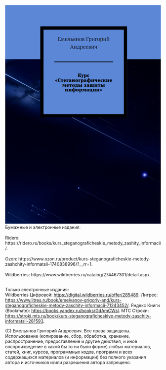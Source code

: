 <img src="https://github.com/emelyagr/Steganographic-methods-of-information-security/blob/main/Обложка%20книжного%20издания.%20Курс%20«Стеганографические%20методы%20защиты%20информации».png?raw=true">
<br> Бумажные и электронные издания:</br> 
<br> Ridero: https://ridero.ru/books/kurs_steganograficheskie_metody_zashity_informacii/.</br> 
<br> Ozon: https://www.ozon.ru/product/kurs-steganograficheskie-metody-zashchity-informatsii-1740838996/?__rr=1.</br> 
<br> Wildberries: https://www.wildberries.ru/catalog/274467301/detail.aspx.</br> 

<br> Только электронные издания:</br> 
Wildberries Цифровой: https://digital.wildberries.ru/offer/285489.
Литрес: https://www.litres.ru/book/emelyanov-grigoriy-and/kurs-steganograficheskie-metody-zaschity-informacii-71243452/.
Яндекс Книги (Bookmate): https://books.yandex.ru/books/GdAmCWsI.
МТС Строки: https://stroki.mts.ru/book/kurs-steganograficheskiye-metody-zaschity-informatsii-281593.

(С) Емельянов Григорий Андреевич. Все права защищены. Использование (копирование, сбор, обработка, хранение, распространение, предоставление и другие действия, и иное воспроизведение в какой бы то ни было форме) любых материалов, статей, книг, курсов, программных кодов, программ и всех содержащихся материалов (и информации) без полного указания автора и источников и/или разрешения автора запрещено.
